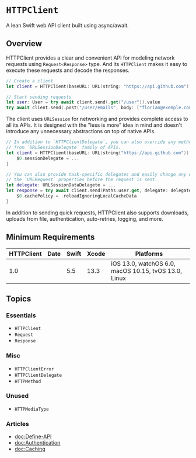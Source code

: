 # ``HTTPClient``

A lean Swift web API client built using async/await.

## Overview

HTTPClient provides a clear and convenient API for modeling network requests using `Request<Response>` type. And its `HTTPClient` makes it easy to execute these requests and decode the responses.

```swift
// Create a client
let client = HTTPClient(baseURL: URL(string: "https://api.github.com"))

// Start sending requests
let user: User = try await client.send(.get("/user")).value
try await client.send(.post("/user/emails", body: ["florian@exemple.com"]))
```

The client uses `URLSession` for networking and provides complete access to all its APIs. It is designed with the "less is more" idea in mind and doesn't introduce any unnecessary abstractions on top of native APIs.

```swift
// In addition to `HTTPClientDelegate`, you can also override any methods
// from `URLSessionDelegate` family of APIs.
let client = HTTPClient(baseURL: URL(string("https://api.github.com")) {
    $0.sessionDelegate = ...
}

// You can also provide task-specific delegates and easily change any of
// the `URLRequest` properties before the request is sent.
let delegate: URLSessionDataDelagete = ...
let response = try await client.send(Paths.user.get, delegate: delegate) {
    $0.cachePolicy = .reloadIgnoringLocalCacheData
}
```

In addition to sending quick requests, HTTPClient also supports downloads, uploads from file, authentication, auto-retries, logging, and more.

## Minimum Requirements

| HTTPClient | Date       | Swift | Xcode | Platforms                                            |
|------------|------------|-------|-------|------------------------------------------------------|
| 1.0        |            | 5.5   | 13.3  | iOS 13.0, watchOS 6.0, macOS 10.15, tvOS 13.0, Linux |

## Topics

### Essentials

- ``HTTPClient``
- ``Request``
- ``Response``

### Misc

- ``HTTPClientError``
- ``HTTPClientDelegate``
- ``HTTPMethod``

### Unused

- ``HTTPMediaType``

### Articles

- <doc:Define-API>
- <doc:Authentication>
- <doc:Caching>
